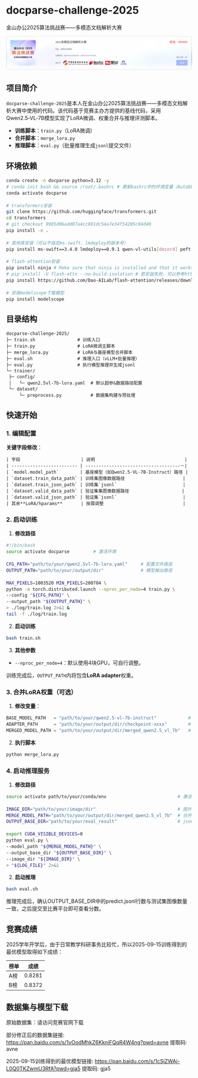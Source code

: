 # docparse-challenge-2025

金山办公2025算法挑战赛——多模态文档解析大赛

[![金山办公2025算法挑战赛——多模态文档解析大赛](./assets/docparse-challenge-2025-logo.png "docparse-challenge-2025-logo")](https://datastudio.wps.cn/matchcenter/competition/2/introduction)

## 项目简介

`docparse-challenge-2025`是本人在金山办公2025算法挑战赛——多模态文档解析大赛中使用的代码。该代码基于竞赛主办方提供的基线代码，采用Qwen2.5‑VL‑7B模型实现了LoRA微调、权重合并与推理评测脚本。

- **训练脚本**：`train.py`（LoRA微调）
- **合并脚本**：`merge_lora.py`
- **推理脚本**：`eval.py`（批量推理生成`jsonl`提交文件）

## 环境依赖

```bash
conda create -n docparse python=3.12 -y
# conda init bash && source /root/.bashrc # 更新bashrc中的环境变量（AutoDL平台需要）
conda activate docparse

# transformers安装
git clone https://github.com/huggingface/transformers.git
cd transformers
# git checkout 9985d06add07a4cc691dc54a7e34f54205c04d40
pip install -e .

# 其他库安装（可以不指定ms-swift、lmdeploy的版本号）
pip install ms-swift==3.4.0 lmdeploy==0.9.1 qwen-vl-utils[decord] peft accelerate beautifulsoup4 bitsandbytes

# flash-attention安装
pip install ninja # Make sure that ninja is installed and that it works correctly （e.g. ninja --version then echo $? should return exit code 0）.
# pip install -U flash-attn --no-build-isolation # 若安装失败，可以参考https：//github.com/Dao-AILab/flash-attention/releases，选择v2.7.4.post1本地安装
pip install https://github.com/Dao-AILab/flash-attention/releases/download/v2.8.3/flash_attn-2.8.3+cu12torch2.7cxx11abiTRUE-cp312-cp312-linux_x86_64.whl # 注意：flash-attention安装版本要与已安装的python/cuda/torch的版本匹配

# 安装modelscope下载模型
pip install modelscope
```

## 目录结构

```text
docparse-challenge-2025/
├─ train.sh                # 训练入口
├─ train.py                # LoRA微调主脚本
├─ merge_lora.py           # LoRA与基座模型合并脚本
├─ eval.sh                 # 推理入口（vLLM+批量推理）
├─ eval.py                 # 执行模型推理并生成jsonl
└─ trainer/
 ├─ config/
 │   └─ qwen2.5vl-7b-lora.yaml  # 默认超参&数据路径配置
 └─ dataset/
     └─ preprocess.py           # 数据集构建与预处理
```

## 快速开始

### 1. 编辑配置

**关键字段修改**：

```text
| 字段                       | 说明                                  |
| ------------------------- | ------------------------------------－|
| `model.model_path`        | 基座模型（如Qwen2.5‑VL‑7B‑Instruct）路径 |
| `dataset.train_data_path` | 训练集图像数据路径                      |
| `dataset.train_json_path` | 训练集`jsonl`                         |
| `dataset.valid_data_path` | 验证集集图像数据路径                    |
| `dataset.valid_json_path` | 验证集`jsonl`                         |
| 其余**LoRA/hparams**       | 按需调整                              |
```

### 2. 启动训练

1. **修改路径**

```bash
#!/bin/bash
source activate docparse         # 激活环境

CFG_PATH="path/to/your/qwen2.5vl-7b-lora.yaml"     # 配置文件路径
OUTPUT_PATH="path/to/your/output/dir"              # 模型输出路径

MAX_PIXELS=1003520 MIN_PIXELS=200704 \
python -m torch.distributed.launch --nproc_per_node=4 train.py \
--config "${CFG_PATH}" \
--output_path "${OUTPUT_PATH}" \
> ./log/train.log 2>&1 &
tail -f ./log/train.log
```

2. **启动训练**

```bash
bash train.sh
```

3. **其他参数**

- `--nproc_per_node=4`：默认使用4块GPU，可自行调整。

训练完成后，`OUTPUT_PATH`内将包含**LoRA adapter**权重。

### 3. 合并LoRA权重（可选）

1. **修改变量**：

```python
BASE_MODEL_PATH   = "path/to/your/qwen2.5-vl-7b-instruct"            # 基座模型路径
ADAPTER_PATH      = "path/to/your/output/dir/checkpoint-xxxx"        # 模型checkpoint路径
MERGED_MODEL_PATH = "path/to/your/output/dir/merged_qwen2.5_vl_7b"   # 合并模型输出路径
```

2. **执行脚本**

```bash
python merge_lora.py
```

### 4. 启动推理服务

1. **修改路径**

```bash
source activate path/to/your/conda/env                           # 激活环境

IMAGE_DIR="path/to/your/image/dir"                               # 图片目录
MERGE_MODEL_PATH="path/to/your/output/dir/merged_qwen2.5_vl_7b"  # 合并的模型权重路径
OUTPUT_BASE_DIR="path/to/your/eval_result"                       # jsonl结果保存目录

export CUDA_VISIBLE_DEVICES=0
python eval.py \
--model_path "${MERGE_MODEL_PATH}" \
--output_base_dir "${OUTPUT_BASE_DIR}" \
--image_dir "${IMAGE_DIR}" \
> "${LOG_FILE}" 2>&1
```

2. **启动推理**

```bash
bash eval.sh
```

推理完成后，确认OUTPUT_BASE_DIR中的predict.jsonl行数与测试集图像数量一致，之后提交至比赛平台即可查看分数。

## 竞赛成绩

2025学年开学后，由于日常教学科研事务比较忙，所以2025-09-15训练得到的最优模型取得如下成绩：

| 榜单 | 成绩     |
|----|--------|
| A榜 | 0.8281 |
| B榜 | 0.8372 |

## 数据集与模型下载

原始数据集：请访问竞赛官网下载

部分修正后的数据集链接: https://pan.baidu.com/s/1vOodMhkZ6KkniFQqR4W4ng?pwd=avne 提取码: avne

2025-09-15训练得到的最优模型链接: https://pan.baidu.com/s/1cSjZWAj-L0Q0TKZwmU3RfA?pwd=gja5 提取码: gja5